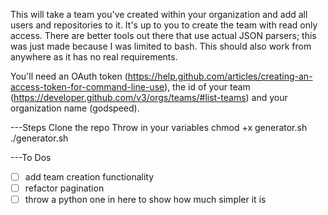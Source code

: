 This will take a team you've created within your organization and add all users and repositories to it.  It's up to you to create the team with read only access.  There are better tools out there that use actual JSON parsers; this was just made because I was limited to bash.  This should also work from anywhere as it has no real requirements.

You'll need an OAuth token (https://help.github.com/articles/creating-an-access-token-for-command-line-use), the id of your team (https://developer.github.com/v3/orgs/teams/#list-teams) and your organization name (godspeed).

---Steps
Clone the repo
Throw in your variables
chmod +x generator.sh
./generator.sh

---To Dos
- [ ] add team creation functionality
- [ ] refactor pagination
- [ ] throw a python one in here to show how much simpler it is

